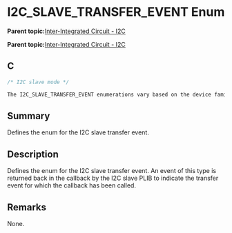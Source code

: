 # I2C\_SLAVE\_TRANSFER\_EVENT Enum

**Parent topic:**[Inter-Integrated Circuit - I2C](GUID-9FF2770C-87B8-47A2-830B-AA9EB23ACFEC.md)

**Parent topic:**[Inter-Integrated Circuit - I2C](GUID-84B7C9F3-533A-4A83-9104-9196F8070FF2.md)

## C

```c
/* I2C slave mode */

The I2C_SLAVE_TRANSFER_EVENT enumerations vary based on the device family. Refer the generated header file for the actual I2C_SLAVE_TRANSFER_EVENT enumerator constants.

```

## Summary

Defines the enum for the I2C slave transfer event.

## Description

Defines the enum for the I2C slave transfer event. An event of this type is returned back in the callback by the I2C slave PLIB to indicate the transfer event for which the callback has been called.

## Remarks

None.

